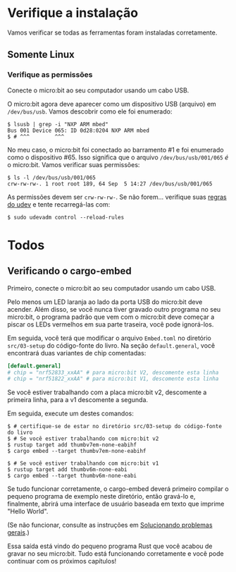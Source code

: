 <!-- # Verify the installation -->

# Verifique a instalação

<!-- Let's verify that all the tools were installed correctly. -->

Vamos verificar se todas as ferramentas foram instaladas corretamente.

<!-- ## Linux only -->

## Somente Linux

<!-- ### Verify permissions -->

### Verifique as permissões

<!-- Connect the micro:bit to your computer using a USB cable. -->

Conecte o micro:bit ao seu computador usando um cabo USB.

<!-- The micro:bit should now appear as a USB device (file) in `/dev/bus/usb`. Let's
find out how it got enumerated: -->

O micro:bit agora deve aparecer como um dispositivo USB (arquivo) em
`/dev/bus/usb`. Vamos descobrir como ele foi enumerado:

```console
$ lsusb | grep -i "NXP ARM mbed"
Bus 001 Device 065: ID 0d28:0204 NXP ARM mbed
$ # ^^^        ^^^
```

<!-- In my case, the micro:bit got connected to the bus #1 and got enumerated as the
device #65. This means the file `/dev/bus/usb/001/065` _is_ the micro:bit. Let's
check its permissions: -->

No meu caso, o micro:bit foi conectado ao barramento #1 e foi enumerado como o
dispositivo #65. Isso significa que o arquivo `/dev/bus/usb/001/065` _é_ o
micro:bit. Vamos verificar suas permissões:

```console
$ ls -l /dev/bus/usb/001/065
crw-rw-rw-. 1 root root 189, 64 Sep  5 14:27 /dev/bus/usb/001/065
```

<!-- The permissions should be `crw-rw-rw-`. If it's not ... then check your
[udev rules] and try re-loading them with: -->

As permissões devem ser `crw-rw-rw-`. Se não forem... verifique suas
[regras do udev] e tente recarregá-las com:

[regras do udev]: linux.md#udev-rules

```console
$ sudo udevadm control --reload-rules
```

<!-- # All -->

# Todos

<!-- ## Verifying cargo-embed -->

## Verificando o cargo-embed

<!-- First, connect the micro:bit to your Computer using a USB cable. -->

Primeiro, conecte o micro:bit ao seu computador usando um cabo USB.

<!-- At least an orange LED right next to the USB port of the micro:bit should light
up. Furthermore, if you have never flashed another program on to your micro:bit,
the default program the micro:bit ships with should start blinking the red LEDs
on its back, you can ignore them. -->

Pelo menos um LED laranja ao lado da porta USB do micro:bit deve acender. Além
disso, se você nunca tiver gravado outro programa no seu micro:bit, o programa
padrão que vem com o micro:bit deve começar a piscar os LEDs vermelhos em sua
parte traseira, você pode ignorá-los.

<!-- Next up you will have to modify `Embed.toml` in the `src/03-setup` directory of
the book's source code. In the `default.general` section you will find two
commented out chip variants: -->

Em seguida, você terá que modificar o arquivo `Embed.toml` no diretório
`src/03-setup` do código-fonte do livro. Na seção `default.general`, você
encontrará duas variantes de chip comentadas:

```toml
[default.general]
# chip = "nrf52833_xxAA" # para micro:bit V2, descomente esta linha
# chip = "nrf51822_xxAA" # para micro:bit V1, descomente esta linha
```

<!-- If you are working with the micro:bit v2 board uncomment the first, for the v1
uncomment the second line. -->

Se você estiver trabalhando com a placa micro:bit v2, descomente a primeira
linha, para a v1 descomente a segunda.

<!-- Next run one of these commands: -->

Em seguida, execute um destes comandos:

```
$ # certifique-se de estar no diretório src/03-setup do código-fonte do livro
$ # Se você estiver trabalhando com micro:bit v2
$ rustup target add thumbv7em-none-eabihf
$ cargo embed --target thumbv7em-none-eabihf

$ # Se você estiver trabalhando com micro:bit v1
$ rustup target add thumbv6m-none-eabi
$ cargo embed --target thumbv6m-none-eabi
```

<!-- If everything works correctly cargo-embed should first compile the small example
program in this directory, then flash it and finally open a nice text based user
interface that prints Hello World. -->

Se tudo funcionar corretamente, o cargo-embed deverá primeiro compilar o pequeno
programa de exemplo neste diretório, então gravá-lo e, finalmente, abrirá uma
interface de usuário baseada em texto que imprime "Hello World".

<!-- (If it does not, check out [general troubleshooting] instructions.) -->

(Se não funcionar, consulte as instruções em [Solucionando problemas gerais].)

[Solucionando problemas gerais]: ../appendix/1-general-troubleshooting/index.html

<!-- This output is coming from the small Rust program you just flashed on to your
micro:bit. Everything is working properly and you can continue with the next
chapters! -->

Essa saída está vindo do pequeno programa Rust que você acabou de gravar no seu
micro:bit. Tudo está funcionando corretamente e você pode continuar com os
próximos capítulos!
